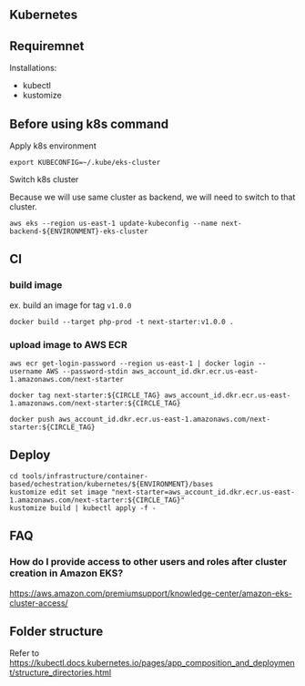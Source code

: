 ## Kubernetes

## Requiremnet
Installations:

* kubectl
* kustomize

## Before using k8s command

Apply k8s environment

```
export KUBECONFIG=~/.kube/eks-cluster
```

Switch k8s cluster

Because we will use same cluster as backend, we will need to switch to that cluster.

```
aws eks --region us-east-1 update-kubeconfig --name next-backend-${ENVIRONMENT}-eks-cluster
```

## CI
### build image

ex. build an image for tag `v1.0.0`

```
docker build --target php-prod -t next-starter:v1.0.0 .
```

### upload image to AWS ECR
```
aws ecr get-login-password --region us-east-1 | docker login --username AWS --password-stdin aws_account_id.dkr.ecr.us-east-1.amazonaws.com/next-starter

docker tag next-starter:${CIRCLE_TAG} aws_account_id.dkr.ecr.us-east-1.amazonaws.com/next-starter:${CIRCLE_TAG}

docker push aws_account_id.dkr.ecr.us-east-1.amazonaws.com/next-starter:${CIRCLE_TAG}
```

## Deploy

```
cd tools/infrastructure/container-based/ochestration/kubernetes/${ENVIRONMENT}/bases
kustomize edit set image "next-starter=aws_account_id.dkr.ecr.us-east-1.amazonaws.com/next-starter:${CIRCLE_TAG}"
kustomize build | kubectl apply -f -
```

## FAQ
### How do I provide access to other users and roles after cluster creation in Amazon EKS?
https://aws.amazon.com/premiumsupport/knowledge-center/amazon-eks-cluster-access/

## Folder structure
Refer to https://kubectl.docs.kubernetes.io/pages/app_composition_and_deployment/structure_directories.html
